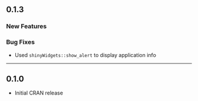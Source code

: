 ## 0.1.3
### New Features
### Bug Fixes
- Used `shinyWidgets::show_alert` to display application info

-----

## 0.1.0
* Initial CRAN release

